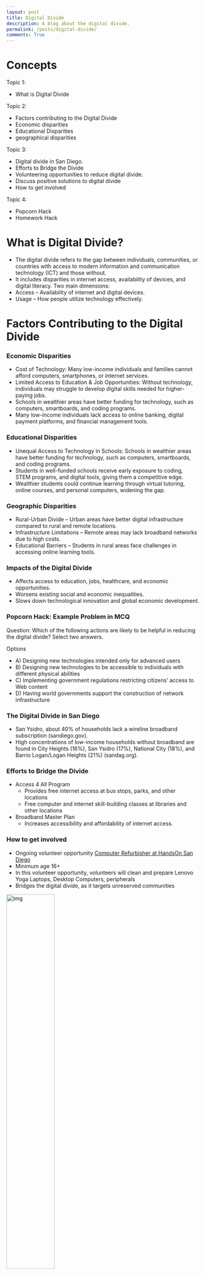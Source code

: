 ```yaml
---
layout: post
title: Digital Divide
description: A blog about the digital divide.
permalink: /posts/digital-divide/
comments: True
---
```


# Concepts

Topic 1: 
 - What is Digital Divide

Topic 2: 
 - Factors contributing to the Digital Divide 
 - Economic disparities
 - Educational Disparities
 - geographical disparities

Topic 3: 
 - Digital divide in San Diego.
 - Efforts to Bridge the Divide
 - Volunteering opportunities to reduce digital divide.
 - Discuss positive solutions to digital divide
 - How to get involved

Topic 4: 
 - Popcorn Hack
 - Homework Hack

# What is Digital Divide?

 - The digital divide refers to the gap between individuals, communities, or countries with access to modern information and communication technology (ICT) and those without.
 - It includes disparities in internet access, availability of devices, and digital literacy.
Two main dimensions:
 - Access – Availability of internet and digital devices.
 - Usage – How people utilize technology effectively.


# Factors Contributing to the Digital Divide

### Economic Disparities

 - Cost of Technology: Many low-income individuals and families cannot afford computers, smartphones, or internet services.
 - Limited Access to Education & Job Opportunities: Without technology, individuals may struggle to develop digital skills needed for higher-paying jobs.
 - Schools in wealthier areas have better funding for technology, such as computers, smartboards, and coding programs.
 - Many low-income individuals lack access to online banking, digital payment platforms, and financial management tools.

### Educational Disparities
 - Unequal Access to Technology in Schools: Schools in wealthier areas have better funding for technology, such as computers, smartboards, and coding programs.
 - Students in well-funded schools receive early exposure to coding, STEM programs, and digital tools, giving them a competitive edge.
 - Wealthier students could continue learning through virtual tutoring, online courses, and personal computers, widening the gap.

### Geographic Disparities

 - Rural-Urban Divide – Urban areas have better digital infrastructure compared to rural and remote locations.
 - Infrastructure Limitations – Remote areas may lack broadband networks due to high costs.
 - Educational Barriers – Students in rural areas face challenges in accessing online learning tools.

### Impacts of the Digital Divide
 - Affects access to education, jobs, healthcare, and economic opportunities.
 - Worsens existing social and economic inequalities.
 - Slows down technological innovation and global economic development.



### Popcorn Hack: Example Problem in MCQ

Question: Which of the following actions are likely to be helpful in reducing the digital divide? Select two answers.

Options

 - A) Designing new technologies intended only for advanced users
 - B) Designing new technologies to be accessible to individuals with different physical abilities
 - C) Implementing government regulations restricting citizens’ access to Web content
 - D) Having world governments support the construction of network infrastructure


### The Digital Divide in San Diego
 - San Ysidro, about 40% of households lack a wireline broadband subscription (sandiego.gov).
 - High concentrations of low-income households without broadband are found in City Heights (16%), San Ysidro (17%), National City (18%), and Barrio Logan/Logan Heights (21%) (sandag.org).

### Efforts to Bridge the Divide
 - Access 4 All Program
   - Provides free internet access at bus stops, parks, and other locations
   - Free computer and internet skill-building classes at libraries and other locations
 - Broadband Master Plan
   - Increases accessibility and affordability of internet access.

### How to get involved
 - Ongoing volunteer opportunity [Computer Refurbisher at HandsOn San Diego](https://www.handsonsandiego.org/opportunity/a0C0H00001tH162UAC/computer-refurbisher)
 - Minimum age 16+
 - In this volunteer opportunity, volunteers will clean and prepare Lenovo Yoga Laptops, Desktop Computers, peripherals
 - Bridges the digital divide, as it targets unreserved communities

<img src="https://i.ibb.co/nsK8zyPX/image.png" alt="img" width="50%">

### Digital Divide trailer (if time permits):
<br>
[Youtube Trailer](https://youtu.be/TyOQLGRyKt4)

# Popcorn Hack

How would you attempt to fix the digital divide or prevent it from being as prevalent in our community? What are some things that are already being done? what are some things we can add? Explain. 

### Example solutions to the Popcorn Hack

 - Free coding bootcamps (e.g., freeCodeCamp)
 - School programs introducing coding at an early age
 - Provide affordable or subsidized internet & devices for low-income families
 - Create peer mentorship programs connecting experienced coders with beginners
 - Expand local coding workshops in schools and community centers


### Homework Hack

 Prompt: 
